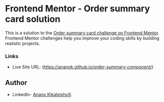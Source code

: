 # Frontend Mentor - Order summary card solution

This is a solution to the [Order summary card challenge on Frontend Mentor](https://www.frontendmentor.io/challenges/order-summary-component-QlPmajDUj). Frontend Mentor challenges help you improve your coding skills by building realistic projects. 

### Links

- Live Site URL: (https://ananok.github.io/order-summary-component/)

## Author

- LinkedIn- [Anano Kikaleishvili](https://www.linkedin.com/feed/)
